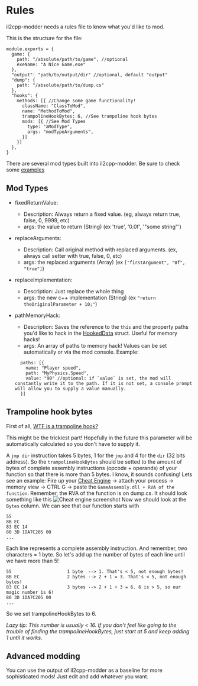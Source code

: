 # Rules
il2cpp-modder needs a rules file to know what you'd like to mod.

This is the structure for the file:
```
module.exports = {
  game: {
    path: "/absolute/path/to/game", //optional
    exeName: "A Nice Game.exe"
  },
  "output": "path/to/output/dir" //optional, default "output"
  "dump": { 
    path: "/absolute/path/to/dump.cs"
  },
  "hooks": {
    methods: [{ //Change some game functionality!
      className: "ClassToMod",
      name: "MethodToMod",
      trampolineHookBytes: 6, //See trampoline hook bytes
      mods: [{ //See Mod Types
        type: "aModType", 
        args: "modTypeArguments",
      }]
    }]
  },
}
```
There are several mod types built into il2cpp-modder. Be sure to check some [examples](https://github.com/juanmjacobs/il2cpp-modder/tree/main/doc/examples.md)

## Mod Types

- fixedReturnValue: 
  - Description: Always return a fixed value. (eg, always return true, false, 0, 9999, etc)
  - args: the value to return (String) (ex 'true', '0.0f', '"some string"')

- replaceArguments:
  - Description: Call original method with replaced arguments. (ex, always call setter with true, false, 0, etc)
  - args: the replaced arguments (Array) (ex `["firstArgument", "0f", "true"]`)

- replaceImplementation:
  - Description: Just replace the whole thing
  - args: the new c++ implementation (String) (ex `"return theOriginalParameter + 10;"`)

- pathMemoryHack:
  - Description: Saves the reference to the `this` and the property paths you'd like to hack in the [HookedData](#hooked-data) struct. Useful for memory hacks!
  - args: An array of paths to memory hack! Values can be set automatically or via the mod console. Example:
  ```
    paths: [{ 
      name: "Player speed",
      path: "MyPhysics.Speed",
      value: "90" //optional: if `value` is set, the mod will constantly write it to the path. If it is not set, a console prompt will allow you to supply a value manually.
    }]
  ```

## Trampoline hook bytes
First of all, [WTF is a trampoline hook?](https://stackoverflow.com/a/9336549)

This might be the trickiest part! Hopefully in the future this parameter will be automatically calculated so you don't have to supply it.

A `jmp dir` instruction takes 5 bytes, 1 for the `jmp` and 4 for the `dir` (32 bits address).
So the `trampolineHookBytes` should be setted to the amount of bytes of complete assembly instructions (opcode + operands) of your function so that there is more than 5 bytes.
I know, it sounds confusing! Lets see an example:
Fire up your [Cheat Engine](https://www.cheatengine.org/downloads.php) -> attach your process -> memory view -> CTRL G -> paste the `GameAssembly.dll + RVA of the function`. Remember, the RVA of the function is on dump.cs.
It should look something like this
![Cheat engine screenshot](https://i.imgur.com/ho5aAuw.png)
Now we should look at the `Bytes` column. We can see that our function starts with
```
55
8B EC
83 EC 14
80 3D 1DA7C205 00
...
```
Each line represents a complete assembly instruction. And remember, two characters = 1 byte. 
So let's add up the number of bytes of each line until we have more than 5!
```
55                     1 byte  --> 1. That's < 5, not enough bytes!
8B EC                  2 bytes --> 2 + 1 = 3. That's < 5, not enough bytes!
83 EC 14               3 bytes --> 2 + 1 + 3 = 6. 6 is > 5, so our magic number is 6!
80 3D 1DA7C205 00
...
```
So we set trampolineHookBytes to 6.

_Lazy tip: This number is usually < 16. If you don't feel like going to the trouble of finding the trampolineHookBytes, just start at 5 and keep adding 1 until it works._

## Advanced modding

You can use the output of il2cpp-modder as a baseline for more sophisticated mods! Just edit and add whatever you want.